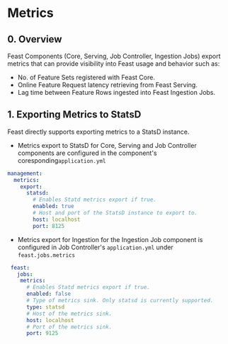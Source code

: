 # Metrics

## 0. Overview

Feast Components \(Core, Serving, Job Controller, Ingestion Jobs\) export metrics that can provide visibility into Feast usage and behavior such as:

* No. of Feature Sets registered with Feast Core.
* Online Feature Request latency retrieving from Feast Serving.
* Lag time between Feature Rows ingested into Feast Ingestion Jobs.

## 1. Exporting Metrics to StatsD

Feast directly supports exporting metrics to a StatsD instance.

* Metrics export to StatsD for Core, Serving and Job Controller components are configured in the component's coresponding`application.yml`

```yaml
management:
  metrics:
    export:
      statsd:
        # Enables Statd metrics export if true.
        enabled: true
        # Host and port of the StatsD instance to export to.
        host: localhost
        port: 8125
```

* Metrics export for Ingestion for the Ingestion Job component is configured in Job Controller's `application.yml` under `feast.jobs.metrics`

```yaml
 feast:
   jobs:
    metrics:
      # Enables Statd metrics export if true.
      enabled: false
      # Type of metrics sink. Only statsd is currently supported.
      type: statsd
      # Host of the metrics sink.
      host: localhost
      # Port of the metrics sink.
      port: 9125
```





